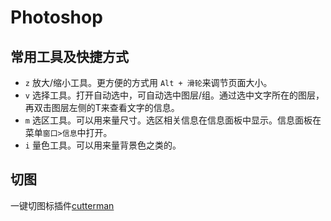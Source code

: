 # Photoshop
## 常用工具及快捷方式
* `z` 放大/缩小工具。更方便的方式用 `Alt + 滑轮`来调节页面大小。
* `v` 选择工具。打开自动选中，可自动选中图层/组。通过选中文字所在的图层，再双击图层左侧的T来查看文字的信息。
* `m` 选区工具。可以用来量尺寸。选区相关信息在信息面板中显示。信息面板在菜单`窗口>信息`中打开。
* `i` 量色工具。可以用来量背景色之类的。

## 切图
一键切图标插件[cutterman](http://www.cutterman.cn/cutterman)